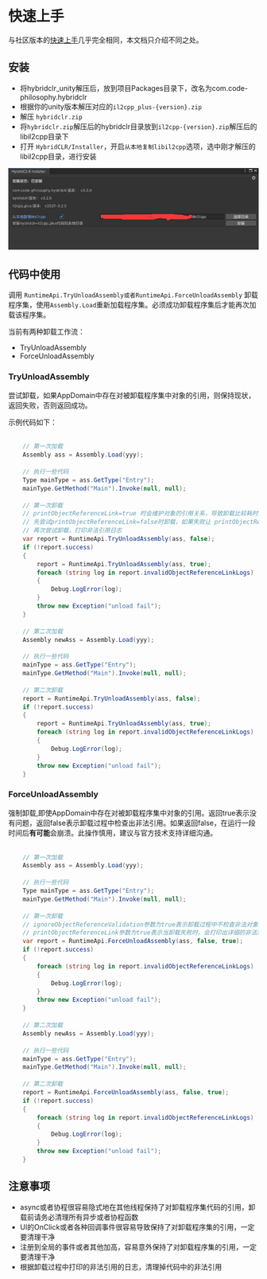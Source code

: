 # 快速上手

与社区版本的[快速上手](../../beginner/quickstart.md)几乎完全相同，本文档只介绍不同之处。

## 安装

- 将hybridclr_unity解压后，放到项目Packages目录下，改名为com.code-philosophy.hybridclr
- 根据你的unity版本解压对应的`il2cpp_plus-{version}.zip`
- 解压 `hybridclr.zip`
- 将`hybridclr.zip`解压后的hybridclr目录放到`il2cpp-{version}.zip`解压后的libil2cpp目录下
- 打开 `HybridCLR/Installer`，开启`从本地复制libil2cpp`选项，选中刚才解压的libil2cpp目录，进行安装

![installer](/img/hybridclr/ultimate-installer.jpg)


## 代码中使用

调用 `RuntimeApi.TryUnloadAssembly或者RuntimeApi.ForceUnloadAssembly` 卸载程序集，使用`Assembly.Load`重新加载程序集。必须成功卸载程序集后才能再次加载该程序集。

当前有两种卸载工作流：

- TryUnloadAssembly 
- ForceUnloadAssembly

### TryUnloadAssembly

尝试卸载，如果AppDomain中存在对被卸载程序集中对象的引用，则保持现状，返回失败，否则返回成功。

示例代码如下：

```csharp

    // 第一次加载
    Assembly ass = Assembly.Load(yyy);

    // 执行一些代码
    Type mainType = ass.GetType("Entry");
    mainType.GetMethod("Main").Invoke(null, null);

    // 第一次卸载
    // printObjectReferenceLink=true 时会维护对象的引用关系，导致卸载比较耗时。
    // 先尝试printObjectReferenceLink=false时卸载，如果失败让 printObjectReferenceLink=true，
    // 再次尝试卸载，打印非法引用日志
    var report = RuntimeApi.TryUnloadAssembly(ass, false);
    if (!report.success)
    {
        report = RuntimeApi.TryUnloadAssembly(ass, true);
        foreach (string log in report.invalidObjectReferenceLinkLogs)
        {
            Debug.LogError(log);
        }
        throw new Exception("unload fail");
    }

    // 第二次加载
    Assembly newAss = Assembly.Load(yyy);

    // 执行一些代码
    mainType = ass.GetType("Entry");
    mainType.GetMethod("Main").Invoke(null, null);

    // 第二次卸载
    report = RuntimeApi.TryUnloadAssembly(ass, false);
    if (!report.success)
    {
        report = RuntimeApi.TryUnloadAssembly(ass, true);
        foreach (string log in report.invalidObjectReferenceLinkLogs)
        {
            Debug.LogError(log);
        }
        throw new Exception("unload fail");
    }
```

### ForceUnloadAssembly

强制卸载,即使AppDomain中存在对被卸载程序集中对象的引用。返回true表示没有问题，返回false表示卸载过程中检查出非法引用。如果返回false，在运行一段时间后**有可能**会崩溃。此操作慎用，建议与官方技术支持详细沟通。

```csharp

    // 第一次加载
    Assembly ass = Assembly.Load(yyy);

    // 执行一些代码
    Type mainType = ass.GetType("Entry");
    mainType.GetMethod("Main").Invoke(null, null);

    // 第一次卸载
    // ignoreObjectReferenceValidation参数为true表示卸载过程中不检查非法对象引用，可以缩短卸载时间。但建议无论开发期还是正式发布都取false
    // printObjectReferenceLink参数为true表示当卸载失败时，会打印出详细的非法对象的引用链日志，方便开发者定位出哪儿保持了非法引用。建议只在开发期为true，正式上线后改为false
    var report = RuntimeApi.ForceUnloadAssembly(ass, false, true);
    if (!report.success)
    {
        foreach (string log in report.invalidObjectReferenceLinkLogs)
        {
            Debug.LogError(log);
        }
        throw new Exception("unload fail");
    }

    // 第二次加载
    Assembly newAss = Assembly.Load(yyy);

    // 执行一些代码
    mainType = ass.GetType("Entry");
    mainType.GetMethod("Main").Invoke(null, null);

    // 第二次卸载
    report = RuntimeApi.ForceUnloadAssembly(ass, false, true);
    if (!report.success)
    {
        foreach (string log in report.invalidObjectReferenceLinkLogs)
        {
            Debug.LogError(log);
        }
        throw new Exception("unload fail");
    }
```

## 注意事项

- async或者协程很容易隐式地在其他线程保持了对卸载程序集代码的引用，卸载前请务必清理所有异步或者协程函数
- UI的OnClick或者各种回调事件很容易导致保持了对卸载程序集的引用，一定要清理干净
- 注册到全局的事件或者其他加高，容易意外保持了对卸载程序集的引用，一定要清理干净
- 根据卸载过程中打印的非法引用的日志，清理掉代码中的非法引用
